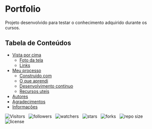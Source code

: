 <!-- Title -->
# Portfolio

Projeto desenvolvido para testar o conhecimento adquirido durante os cursos.

<!-- Table of Contents -->
## Tabela de Conteúdos

* [Vista por cima](#vista-por-cima)
  * [Foto da tela](#foto-da-tela)
  * [Links](#links)
* [Meu processo](#meu-processo)
  * [Construido com](#construido-com)
  * [O que aprendi](#o-que-aprendi)
  * [Desenvolvimento continuo](#desenvolvimento-continuo)
  * [Recursos uteis](#recursos-uteis)
* [Autores](#autores)
* [Agradecimentos](#agradecimentos)
* [Informações](#informações)

<!-- Overview -->

![Visitors](https://api.visitorbadge.io/api/visitors?path=Devsgeeknerd%2Fpro-por-v1&label=Visitantes&labelColor=%23f9e64f&countColor=%23008000&style=plastic "Total de Visitas")
&nbsp;
![followers](https://img.shields.io/github/followers/Devsgeeknerd?style=plastic&label=Fãs&labelColor=f9e64f "Total de Seguidores")
&nbsp;
![watchers](https://img.shields.io/github/watchers/Devsgeeknerd/pro-por-v1?style=plastic&label=Observadores&labelColor=f9e64f "Total de Observadores")
&nbsp;
![stars](https://img.shields.io/github/stars/Devsgeeknerd/pro-por-v1?style=plastic&label=Estrelas&labelColor=f9e64f "Total de Estrelas Recebidas")
&nbsp;
![forks](https://img.shields.io/github/forks/Devsgeeknerd/pro-por-v1?style=plastic&label=Bifurcações&labelColor=f9e64f "Total de Bifurcações")
&nbsp;
![repo size](https://img.shields.io/github/repo-size/Devsgeeknerd/pro-por-v1?style=plastic&label=Tamanho&labelColor=f9e64f "Tamanho do Repositório")
&nbsp;
![license](https://img.shields.io/github/license/Devsgeeknerd/pro-por-v1?style=plastic&label=Licença&labelColor=f9e64f "Licença do Repositório")
